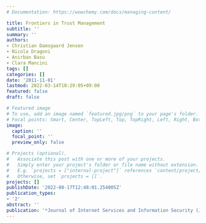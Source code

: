 ```yaml
---
# Documentation: https://wowchemy.com/docs/managing-content/

title: Frontiers in Trust Management
subtitle: ''
summary: ''
authors:
- Christian Damsgaard Jensen
- Nicola Dragoni
- Anirban Basu
- Clara Mancini
tags: []
categories: []
date: '2011-11-01'
lastmod: 2022-03-14T10:29:05+09:00
featured: false
draft: false

# Featured image
# To use, add an image named `featured.jpg/png` to your page's folder.
# Focal points: Smart, Center, TopLeft, Top, TopRight, Left, Right, BottomLeft, Bottom, BottomRight.
image:
  caption: ''
  focal_point: ''
  preview_only: false

# Projects (optional).
#   Associate this post with one or more of your projects.
#   Simply enter your project's folder or file name without extension.
#   E.g. `projects = ["internal-project"]` references `content/project/deep-learning/index.md`.
#   Otherwise, set `projects = []`.
projects: []
publishDate: '2022-08-17T12:48:01.254005Z'
publication_types:
- '2'
abstract: ''
publication: '*Journal of Internet Services and Information Security (JISIS)*'
---
```

